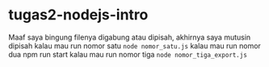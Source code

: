 # tugas2-nodejs-intro

Maaf saya bingung filenya digabung atau dipisah, akhirnya saya mutusin dipisah
kalau mau run nomor satu ```node nomor_satu.js```
kalau mau run nomor dua npm run start
kalau mau run nomor tiga ```node nomor_tiga_export.js```